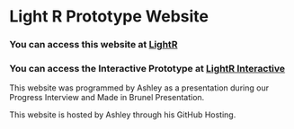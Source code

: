 # Light R Prototype Website
### You can access this website at [LightR](https://mannjamin.github.io/LightR/lightR.html)
### You can access the Interactive Prototype at [LightR Interactive](https://mannjamin.github.io/LightR/Interaction.html)

This website was programmed by Ashley as a presentation during our Progress Interview and Made in Brunel Presentation.

This website is hosted by Ashley through his GitHub Hosting.
